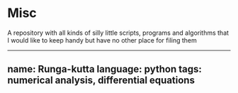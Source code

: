 Misc
====

A repository with all kinds of silly little scripts, programs and algorithms that I would like to keep handy but have no other place for filing them

---
name: Runga-kutta
language: python
tags: numerical analysis, differential equations
---
